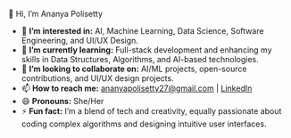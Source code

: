 👋 Hi, I’m Ananya Polisetty

- 👀 **I’m interested in:** AI, Machine Learning, Data Science, Software Engineering, and UI/UX Design.
- 🌱 **I’m currently learning:** Full-stack development and enhancing my skills in Data Structures, Algorithms, and AI-based technologies.
- 💞️ **I’m looking to collaborate on:** AI/ML projects, open-source contributions, and UI/UX design projects.
- 📫 **How to reach me:** [ananyapolisetty27@gmail.com](mailto:ananyapolisetty27@gmail.com) | [LinkedIn](https://www.linkedin.com/in/ananya-polisetty)
- 😄 **Pronouns:** She/Her
- ⚡ **Fun fact:** I’m a blend of tech and creativity, equally passionate about coding complex algorithms and designing intuitive user interfaces.
